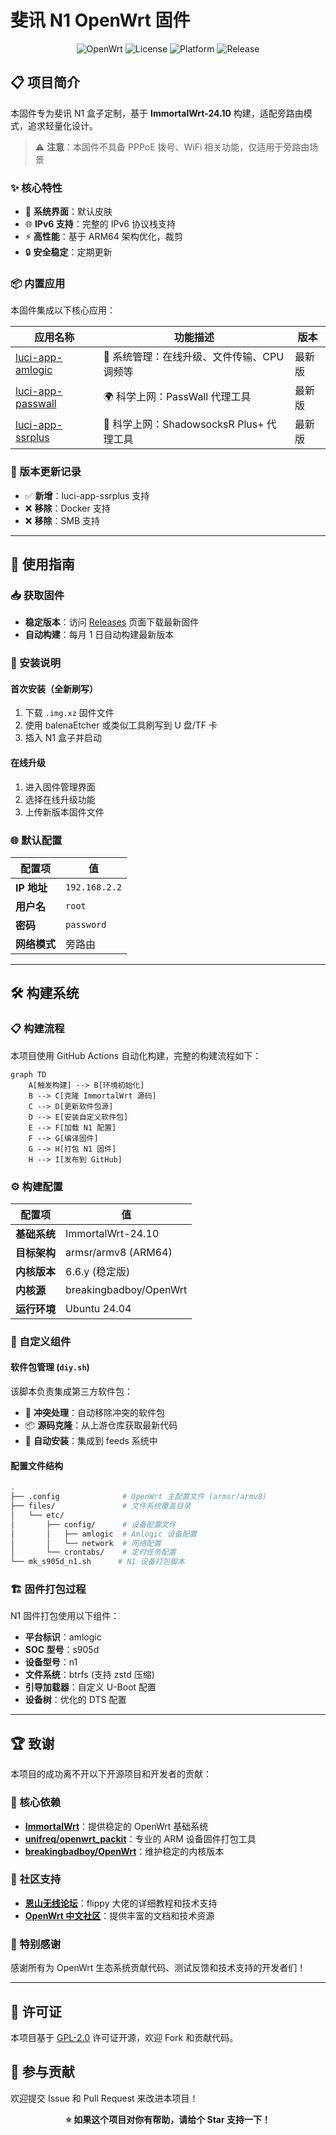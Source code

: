 # 斐讯 N1 OpenWrt 固件

<div align="center">

![OpenWrt](https://img.shields.io/badge/OpenWrt-ImmortalWrt--24.10-blue.svg)
![License](https://img.shields.io/badge/License-GPL--2.0-brightgreen.svg)
![Platform](https://img.shields.io/badge/Platform-Amlogic%20S905D-orange.svg)
![Release](https://img.shields.io/github/v/release/lsr00ter/N1-OpenWrt?label=最新版本)

</div>

## 📋 项目简介

本固件专为斐讯 N1 盒子定制，基于 **ImmortalWrt-24.10** 构建，适配旁路由模式，追求轻量化设计。

> ⚠️ **注意**：本固件不具备 PPPoE 拨号、WiFi 相关功能，仅适用于旁路由场景

### ✨ 核心特性

- 🎨 **系统界面**：默认皮肤
- 🌐 **IPv6 支持**：完整的 IPv6 协议栈支持
- ⚡ **高性能**：基于 ARM64 架构优化，裁剪
- 🔒 **安全稳定**：定期更新

### 📦 内置应用

本固件集成以下核心应用：

| 应用名称 | 功能描述 | 版本 |
|---------|---------|------|
| [luci-app-amlogic](https://github.com/ophub/luci-app-amlogic) | 🔧 系统管理：在线升级、文件传输、CPU 调频等 | 最新版 |
| [luci-app-passwall](https://github.com/xiaorouji/openwrt-passwall) | 🌍 科学上网：PassWall 代理工具 | 最新版 |
| [luci-app-ssrplus](https://github.com/fw876/helloworld) | 🚀 科学上网：ShadowsocksR Plus+ 代理工具 | 最新版 |

### 🔄 版本更新记录

- ✅ **新增**：luci-app-ssrplus 支持
- ❌ **移除**：Docker 支持
- ❌ **移除**：SMB 支持

---

## 🚀 使用指南

### 📥 获取固件

- **稳定版本**：访问 [Releases](../../releases) 页面下载最新固件
- **自动构建**：每月 1 日自动构建最新版本

### 🔌 安装说明

#### 首次安装（全新刷写）

1. 下载 `.img.xz` 固件文件
2. 使用 balenaEtcher 或类似工具刷写到 U 盘/TF 卡
3. 插入 N1 盒子并启动

#### 在线升级

1. 进入固件管理界面
2. 选择在线升级功能
3. 上传新版本固件文件

### 🌐 默认配置

| 配置项 | 值 |
|-------|-----|
| **IP 地址** | `192.168.2.2` |
| **用户名** | `root` |
| **密码** | `password` |
| **网络模式** | 旁路由 |

---

## 🛠️ 构建系统

### 📋 构建流程

本项目使用 GitHub Actions 自动化构建，完整的构建流程如下：

```mermaid
graph TD
    A[触发构建] --> B[环境初始化]
    B --> C[克隆 ImmortalWrt 源码]
    C --> D[更新软件包源]
    D --> E[安装自定义软件包]
    E --> F[加载 N1 配置]
    F --> G[编译固件]
    G --> H[打包 N1 固件]
    H --> I[发布到 GitHub]
```

### ⚙️ 构建配置

| 配置项 | 值 |
|-------|-----|
| **基础系统** | ImmortalWrt-24.10 |
| **目标架构** | armsr/armv8 (ARM64) |
| **内核版本** | 6.6.y (稳定版) |
| **内核源** | breakingbadboy/OpenWrt |
| **运行环境** | Ubuntu 24.04 |

### 🔧 自定义组件

#### 软件包管理 (`diy.sh`)

该脚本负责集成第三方软件包：

- 🔄 **冲突处理**：自动移除冲突的软件包
- 📦 **源码克隆**：从上游仓库获取最新代码
- 🔧 **自动安装**：集成到 feeds 系统中

#### 配置文件结构

```bash
.
├── .config              # OpenWrt 主配置文件 (armsr/armv8)
├── files/               # 文件系统覆盖目录
│   └── etc/
│       ├── config/      # 设备配置文件
│       │   ├── amlogic  # Amlogic 设备配置
│       │   └── network  # 网络配置
│       └── crontabs/    # 定时任务配置
└── mk_s905d_n1.sh      # N1 设备打包脚本
```

### 🏗️ 固件打包过程

N1 固件打包使用以下组件：

- **平台标识**：amlogic
- **SOC 型号**：s905d
- **设备型号**：n1
- **文件系统**：btrfs (支持 zstd 压缩)
- **引导加载器**：自定义 U-Boot 配置
- **设备树**：优化的 DTS 配置

---

## 🏆 致谢

本项目的成功离不开以下开源项目和开发者的贡献：

### 🌟 核心依赖

- **[ImmortalWrt](https://github.com/immortalwrt/immortalwrt)**：提供稳定的 OpenWrt 基础系统
- **[unifreq/openwrt_packit](https://github.com/unifreq/openwrt_packit)**：专业的 ARM 设备固件打包工具
- **[breakingbadboy/OpenWrt](https://github.com/breakingbadboy/OpenWrt)**：维护稳定的内核版本

### 👥 社区支持

- **[恩山无线论坛](https://www.right.com.cn/forum/thread-4076037-1-1.html)**：flippy 大佬的详细教程和技术支持
- **[OpenWrt 中文社区](https://openwrt.org)**：提供丰富的文档和技术资源

### 💝 特别感谢

感谢所有为 OpenWrt 生态系统贡献代码、测试反馈和技术支持的开发者们！

---

## 📄 许可证

本项目基于 [GPL-2.0](LICENSE) 许可证开源，欢迎 Fork 和贡献代码。

## 🤝 参与贡献

欢迎提交 Issue 和 Pull Request 来改进本项目！

<div align="center">

**⭐ 如果这个项目对你有帮助，请给个 Star 支持一下！**

</div>

